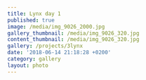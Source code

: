 ```yaml
---
title: Lynx day 1
published: true
image: /media/img_9026_2000.jpg
gallery_thumbnail: /media/img_9026_320.jpg
content_thumbnail: /media/img_9026_320.jpg
gallery: /projects/3lynx
date: '2018-06-14 21:18:28 +0200'
category: gallery
layout: photo
---
```


